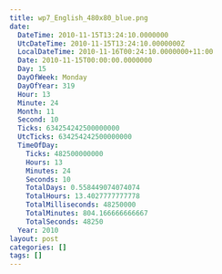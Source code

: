 ```yaml
---
title: wp7_English_480x80_blue.png
date:
  DateTime: 2010-11-15T13:24:10.0000000
  UtcDateTime: 2010-11-15T13:24:10.0000000Z
  LocalDateTime: 2010-11-16T00:24:10.0000000+11:00
  Date: 2010-11-15T00:00:00.0000000
  Day: 15
  DayOfWeek: Monday
  DayOfYear: 319
  Hour: 13
  Minute: 24
  Month: 11
  Second: 10
  Ticks: 634254242500000000
  UtcTicks: 634254242500000000
  TimeOfDay:
    Ticks: 482500000000
    Hours: 13
    Minutes: 24
    Seconds: 10
    TotalDays: 0.558449074074074
    TotalHours: 13.4027777777778
    TotalMilliseconds: 48250000
    TotalMinutes: 804.166666666667
    TotalSeconds: 48250
  Year: 2010
layout: post
categories: []
tags: []
---
```



